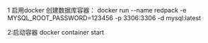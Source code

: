 1  启用docker
 创建数据库容器：
 docker run --name redpack -e MYSQL_ROOT_PASSWORD=123456 -p 3306:3306 -d mysql:latest
  
  
2:启动容器
docker container start
